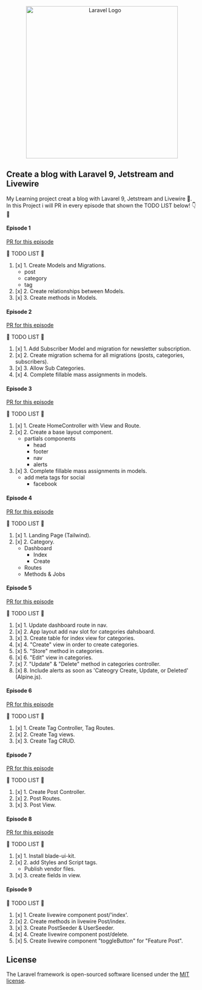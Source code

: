 <p align="center"><a href="https://laravel.com" target="_blank"><img src="https://raw.githubusercontent.com/laravel/art/master/logo-lockup/5%20SVG/2%20CMYK/1%20Full%20Color/laravel-logolockup-cmyk-red.svg" width="400" alt="Laravel Logo"></a></p>

## Create a blog with Laravel 9, Jetstream and Livewire

My Learning project creat a blog with Lavarel 9, Jetstream and Livewire :mechanical_arm:. In this Project i will PR in every episode that shown the TODO LIST below! :point_down: :eyes:

#### Episode 1

[PR for this episode](https://github.com/lolimilkita/blog-jetstream/pull/1)

:memo: TODO LIST :memo:

1. [x]  1. Create Models and Migrations.
    - post
    - category
    - tag
2. [x]  2. Create relationships between Models.
3. [x]  3. Create methods in Models.

#### Episode 2

[PR for this episode](https://github.com/lolimilkita/blog-jetstream/pull/2)

:memo: TODO LIST :memo:

1. [x]  1. Add Subscriber Model and migration for newsletter subscription.
2. [x]  2. Create migration schema for all migrations (posts, categories, subscribers).
3. [x]  3. Allow Sub Categories.
4. [x]  4. Complete fillable mass assignments in models.

#### Episode 3

[PR for this episode](https://github.com/lolimilkita/blog-jetstream/pull/3)

:memo: TODO LIST :memo:

1. [x]  1. Create HomeController with View and Route.
2. [x]  2. Create a base layout component.
    - partials components
        - head
        - footer
        - nav
        - alerts
3. [x]  3. Complete fillable mass assignments in models.
    - add meta tags for social
        - facebook

#### Episode 4

[PR for this episode](https://github.com/lolimilkita/blog-jetstream/pull/4)

:memo: TODO LIST :memo:

1. [x]  1. Landing Page (Tailwind).
2. [x]  2. Category.
    - Dashboard
        - Index
        - Create
    - Routes
    - Methods & Jobs

#### Episode 5

[PR for this episode](https://github.com/lolimilkita/blog-jetstream/pull/5)

:memo: TODO LIST :memo:

1. [x]  1. Update dashboard route in nav.
2. [x]  2. App layout add nav slot for categories dahsboard.
3. [x]  3. Create table for index view for categories.
4. [x]  4. "Create" view in order to create categories.
5. [x]  5. "Store" method in categories.
6. [x]  6. "Edit" view in categories.
7. [x]  7. "Update" & "Delete" method in categories controller.
8. [x]  8. Include alerts as soon as 'Cateogry Create, Update, or Deleted' (Alpine.js).

#### Episode 6

[PR for this episode](https://github.com/lolimilkita/blog-jetstream/pull/6)

:memo: TODO LIST :memo:

1. [x]  1. Create Tag Controller, Tag Routes.
2. [x]  2. Create Tag views.
3. [x]  3. Create Tag CRUD.

#### Episode 7

[PR for this episode](https://github.com/lolimilkita/blog-jetstream/pull/7)

:memo: TODO LIST :memo:

1. [x]  1. Create Post Controller.
2. [x]  2. Post Routes.
3. [x]  3. Post View.

#### Episode 8

[PR for this episode](https://github.com/lolimilkita/blog-jetstream/pull/8)

:memo: TODO LIST :memo:

1. [x]  1. Install blade-ui-kit.
2. [x]  2. add Styles and Script tags.
    - Publish vendor files.
3. [x]  3. create fields in view.

#### Episode 9

:memo: TODO LIST :memo:

1. [x]  1. Create livewire component post/'index'.
2. [x]  2. Create methods in livewire Post/index.
3. [x]  3. Create PostSeeder & UserSeeder.
4. [x]  4. Create livewire component post/delete.
5. [x]  5. Create livewire component "toggleButton" for "Feature Post".

## License

The Laravel framework is open-sourced software licensed under the [MIT license](https://opensource.org/licenses/MIT).
